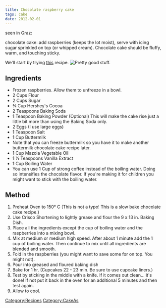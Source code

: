 ```yaml
---
title: Chocolate raspberry cake
tags: cake
date: 2012-02-01
---
```


seen in Graz:

chocolate cake: add raspberries (keeps the lot moist), serve with icing
sugar sprinkled on top (or whipped cream). Chocolate cake should be
fluffy, warm, and touching sticky.

We'll start by trying
[this](http://www.bestmoistchocolatecakerecipe.com/) recipe. ![Pretty
good stuff.](Choc-rasp.jpg "fig:Pretty good stuff.")

Ingredients
-----------

-   Frozen raspberries. Allow them to unfreeze in a bowl.
-   2 Cups Flour
-   2 Cups Sugar
-   ¾ Cup Hershey's Cocoa
-   2 Teaspoons Baking Soda
-   1 Teaspoon Baking Powder (Optional) This will make the cake rise
    just a little bit more than using the Baking Soda only.
-   2 Eggs (I use large eggs)
-   1 Teaspoon Salt
-   1 Cup Buttermilk
-   Note that you can freeze buttermilk so you have it to make another
    buttermilk chocolate cake recipe later.
-   1 Cup Mazola Vegetable Oil
-   1 ½ Teaspoons Vanilla Extract
-   1 Cup Boiling Water
-   You can use 1 Cup of strong coffee instead of the boiling water.
    Doing so intensifies the chocolate flavor. If you're making it for
    children you might want to stick with the boiling water.

Method
------

1.  Preheat Oven to 150° C (This is not a typo! This is a slow bake
    chocolate cake recipe.)
2.  Use Crisco Shortening to lightly grease and flour the 9 x 13 in.
    Baking Dish.
3.  Place all the ingredients except the cup of boiling water and the
    raspberries into a mixing bowl.
4.  Mix at medium or medium high speed. After about 1 minute add the 1
    cup of boiling water. Then continue to mix until all ingredients are
    blended and smooth.
5.  Fold in the raspberries (you might want to save some for on top. You
    might not).
6.  Pour into greased and floured baking dish
7.  Bake for 1 hr. (Cupcakes 22 - 23 min. Be sure to use cupcake
    liners.)
8.  Test by sticking in the middle with a knife. If it comes out
    clean... it's done! If not put it back in the oven for an additional
    5 minutes and then test again.
9.  Allow to cool.

<Category:Recipes> [Category:CakeAs](Category:Cake "wikilink")

